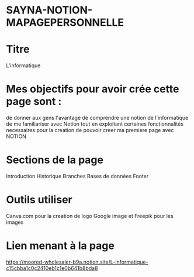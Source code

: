 # SAYNA-NOTION-MAPAGEPERSONNELLE
# Titre 
 L'informatique
 
# Mes objectifs pour avoir crée cette page sont :
  de donner aux gens l'avantage de comprendre une notion de l'informatique
  de me familiariser avec Notion tout en exploitant certaines fonctionnalités necessaires pour la creation
  de pouvoir creer ma premiere page avec NOTION
  
# Sections de la page 
  Introduction
  Historique
  Branches
  Bases de données
  Footer

# Outils utiliser
  Canva.com pour la creation de logo
  Google image et Freepik pour les images

# Lien menant à la page 
  https://moored-wholesaler-b9a.notion.site/L-informatique-c15cbba1c0c2410eb1c1e0b641b8bda8
  
